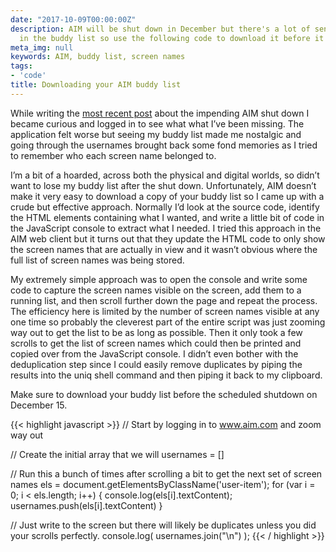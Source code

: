 ```yaml
---
date: "2017-10-09T00:00:00Z"
description: AIM will be shut down in December but there's a lot of sentimental value
  in the buddy list so use the following code to download it before it's lost forever.
meta_img: null
keywords: AIM, buddy list, screen names
tags:
- 'code'
title: Downloading your AIM buddy list
---
```


While writing the [most recent post](/2017/10/07/farewell-aim/) about the impending AIM shut down I became curious and logged in to see what what I’ve been missing. The application felt worse but seeing my buddy list made me nostalgic and going through the usernames brought back some fond memories as I tried to remember who each screen name belonged to.

I’m a bit of a hoarded, across both the physical and digital worlds, so didn’t want to lose my buddy list after the shut down. Unfortunately, AIM doesn’t make it very easy to download a copy of your buddy list so I came up with a crude but effective approach. Normally I’d look at the source code, identify the HTML elements containing what I wanted, and write a little bit of code in the JavaScript console to extract what I needed. I tried this approach in the AIM web client but it turns out that they update the HTML code to only show the screen names that are actually in view and it wasn’t obvious where the full list of screen names was being stored.

My extremely simple approach was to open the console and write some code to capture the screen names visible on the screen, add them to a running list, and then scroll further down the page and repeat the process. The efficiency here is limited by the number of screen names visible at any one time so probably the cleverest part of the entire script was just zooming way out to get the list to be as long as possible. Then it only took a few scrolls to get the list of screen names which could then be printed and copied over from the JavaScript console. I didn’t even bother with the deduplication step since I could easily remove duplicates by piping the results into the uniq shell command and then piping it back to my clipboard.

Make sure to download your buddy list before the scheduled shutdown on December 15.

{{< highlight javascript >}}
// Start by logging in to www.aim.com and zoom way out

// Create the initial array that we will
usernames = []

// Run this a bunch of times after scrolling a bit to get the next set of screen names
els = document.getElementsByClassName('user-item');
for (var i = 0; i < els.length; i++) {
    console.log(els[i].textContent);
    usernames.push(els[i].textContent)
}

// Just write to the screen but there will likely be duplicates unless you did your scrolls perfectly.
console.log( usernames.join("\n") );
{{< / highlight >}}
